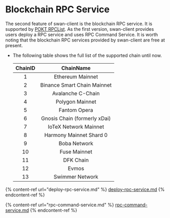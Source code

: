 # Blockchain RPC Service

The second feature of swan-client is the blockchain RPC service. It is supported by [POKT RPCList](https://rpclist.info). As the first version, swan-client provides users deploy a RPC service and uses RPC Command Service. It is worth noting that the blockchain RPC services provided by swan-client are free at present.

*   The following table shows the full list of the supported chain until now.



    | ChainID |           ChainName          |
    | :-----: | :--------------------------: |
    |    1    |       Ethereum Mainnet       |
    |    2    |  Binance Smart Chain Mainnet |
    |    3    |       Avalanche C-Chain      |
    |    4    |        Polygon Mainnet       |
    |    5    |         Fantom Opera         |
    |    6    | Gnosis Chain (formerly xDai) |
    |    7    |     IoTeX Network Mainnet    |
    |    8    |    Harmony Mainnet Shard 0   |
    |    9    |         Boba Network         |
    |    10   |         Fuse Mainnet         |
    |    11   |           DFK Chain          |
    |    12   |             Evmos            |
    |    13   |        Swimmer Network       |

{% content-ref url="deploy-rpc-service.md" %}
[deploy-rpc-service.md](deploy-rpc-service.md)
{% endcontent-ref %}

{% content-ref url="rpc-command-service.md" %}
[rpc-command-service.md](rpc-command-service.md)
{% endcontent-ref %}
